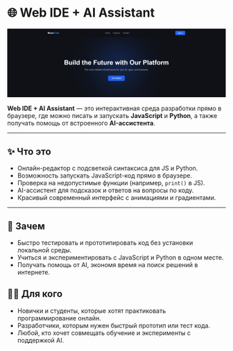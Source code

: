 # 🌐 Web IDE + AI Assistant

![Banner](https://github.com/KusakinEgor/bnox-code/blob/main/pictures/home.PNG)

**Web IDE + AI Assistant** — это интерактивная среда разработки прямо в браузере, где можно писать и запускать **JavaScript** и **Python**, а также получать помощь от встроенного **AI-ассистента**.

---

## ✨ Что это

- Онлайн-редактор с подсветкой синтаксиса для JS и Python.  
- Возможность запускать JavaScript-код прямо в браузере.  
- Проверка на недопустимые функции (например, `print()` в JS).  
- AI-ассистент для подсказок и ответов на вопросы по коду.  
- Красивый современный интерфейс с анимациями и градиентами.

---

## 🎯 Зачем

- Быстро тестировать и прототипировать код без установки локальной среды.  
- Учиться и экспериментировать с JavaScript и Python в одном месте.  
- Получать помощь от AI, экономя время на поиск решений в интернете.


## 🧑‍💻 Для кого

- Новички и студенты, которые хотят практиковать программирование онлайн.  
- Разработчики, которым нужен быстрый прототип или тест кода.  
- Любой, кто хочет совмещать обучение и эксперименты с поддержкой AI.
